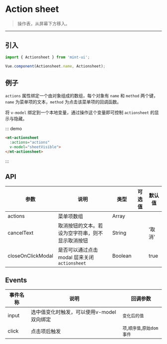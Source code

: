 # Action sheet

> 操作表，从屏幕下方移入。

-------------

## 引入

```javascript
import { Actionsheet } from 'mint-ui';

Vue.component(Actionsheet.name, Actionsheet);
```

## 例子

`actions` 属性绑定一个由对象组成的数组，每个对象有 `name` 和 `method` 两个键，`name` 为菜单项的文本，`method` 为点击该菜单项的回调函数。

将 `v-model` 绑定到一个本地变量，通过操作这个变量即可控制 `actionsheet` 的显示与隐藏。

::: demo
```html
<mt-actionsheet
  :actions="actions"
  v-model="sheetVisible">
</mt-actionsheet>
```
:::

## API
| 参数 | 说明 | 类型 | 可选值 | 默认值 |
|------|-------|---------|-------|--------|
| actions | 菜单项数组 | Array | | |
| cancelText | 取消按钮的文本。若设为空字符串，则不显示取消按钮 | String | | '取消' |
| closeOnClickModal | 是否可以通过点击 modal 层来关闭 `actionsheet` | Boolean | | true |

## Events
| 事件名称 | 说明 | 回调参数 |
|---------- |-------- |---------- |
| input  | 选中值变化时触发，可以使用v-model双向绑定 | `变化后的值`  |
| click  | 点击项后触发 | `项`,`顺序值`,`原始dom事件`  |
